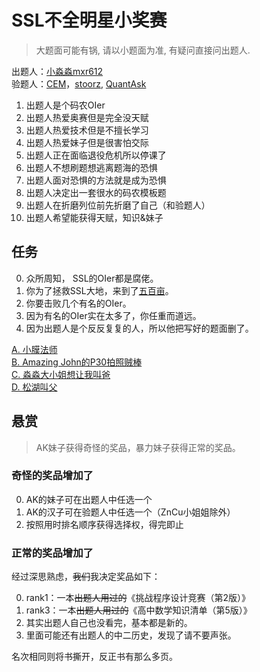 # SSL不全明星小奖赛

> 大题面可能有锅, 请以小题面为准, 有疑问直接问出题人.

出题人：[小淼淼mxr612](https://www.luogu.com.cn/user/105934)  
验题人：[CEM](https://www.luogu.com.cn/user/30496)，[stoorz](https://www.luogu.com.cn/user/53962), [QuantAsk](https://www.luogu.com.cn/user/52918)

1. 出题人是个码农OIer
2. 出题人热爱奥赛但是完全没天赋
3. 出题人热爱技术但是不擅长学习
4. 出题人热爱妹子但是很害怕交际
5. 出题人正在面临退役危机所以停课了
6. 出题人不想刷题想逃离题海的恐惧
7. 出题人面对恐惧的方法就是成为恐惧
8. 出题人决定出一套很水的码农模板题
9. 出题人在折磨列位前先折磨了自己（和验题人）
10. 出题人希望能获得天赋，知识&妹子

## 任务

0. 众所周知， SSL的OIer都是腐佬。
1. 你为了拯救SSL大地，来到了[五百亩](http://www.sslgz.net/)。
2. 你要击败几个有名的OIer。
3. 因为有名的OIer实在太多了，你任重而道远。
4. 因为出题人是个反反复复的人，所以他把写好的题面删了。

[A. 小膜法师](A/A.html)  
[B. Amazing John的P30拍照贼棒](B/B.html)  
[C. 淼淼大小姐想让我叫爸](C/C.html)  
[D. 松湖叫父](D/D.html)  

## 悬赏

> AK妹子获得奇怪的奖品，暴力妹子获得正常的奖品。

### 奇怪的奖品增加了

0. AK的妹子可在出题人中任选一个
1. AK的汉子可在验题人中任选一个（ZnCu小姐姐除外）
2. 按照用时排名顺序获得选择权，得完即止

### 正常的奖品增加了

经过深思熟虑，~~我们~~我决定奖品如下：

0. rank1：一本~~出题人用过的~~《挑战程序设计竞赛（第2版）》
1. rank3：一本~~出题人用过的~~《高中数学知识清单（第5版）》
2. 其实出题人自己也没看完，基本都是新的。
3. 里面可能还有出题人的中二历史，发现了请不要声张。

名次相同则将书撕开，反正书有那么多页。
